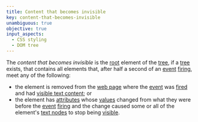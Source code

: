 ```yaml
---
title: Content that becomes invisible
key: content-that-becomes-invisible
unambiguous: true
objective: true
input_aspects:
  - CSS styling
  - DOM tree
---
```


The _content that becomes invisible_ is the [root][] element of the [tree][], if a [tree][] exists, that contains all elements that, after half a second of an [event][] [firing][], meet any of the following:

- the element is removed from the [web page][] where the [event][] was [fired][firing] and had [visible text content][]; or
- the element has [attributes][] whose [values][] changed from what they were before the [event][] [firing][] and the change caused some or all of the element's [text nodes][] to stop being [visible][].

[attributes]: https://dom.spec.whatwg.org/#concept-attribute 'Definition of attribute'
[event]: https://dom.spec.whatwg.org/#concept-event 'Definition of event'
[firing]: https://dom.spec.whatwg.org/#concept-event-fire 'Definition of event firing'
[root]: https://dom.spec.whatwg.org/#concept-tree-root 'Definition of root'
[text nodes]: https://dom.spec.whatwg.org/#text 'Definition of DOM text'
[tree]: https://dom.spec.whatwg.org/#concept-tree 'Definition of tree'
[values]: https://dom.spec.whatwg.org/#concept-attribute-value 'Definition of attribute value'
[visible]: #visible 'Definition of visible'
[visible text content]: #visible-text-content 'Definition of visible text content'
[web page]: #web-page-html 'Definition of web page'